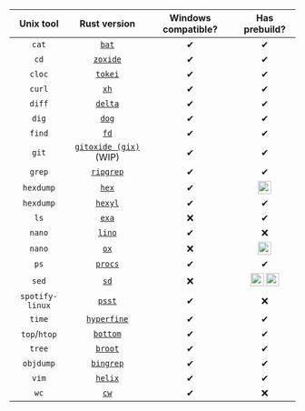 | Unix tool | Rust version | Windows compatible? | Has prebuild? |
|:---:|:---:|:---:|:---:|
| `cat` | [`bat`](https://github.com/sharkdp/bat/) | ✔ | ✔ |
| `cd` | [`zoxide`](https://github.com/ajeetdsouza/zoxide/) | ✔ | ✔ |
| `cloc` | [`tokei`](https://github.com/XAMPPRocky/tokei/) | ✔ | ✔ |
| `curl` | [`xh`](https://github.com/ducaale/xh/)| ✔ | ✔ |
| `diff` | [`delta`](https://github.com/dandavison/delta/)| ✔ | ✔ |
| `dig` | [`dog`](https://github.com/ogham/dog/) | ✔ | ✔ |
| `find` | [`fd`](https://github.com/sharkdp/fd/) | ✔ | ✔ |
| `git` | [`gitoxide (gix)`](https://github.com/Byron/gitoxide/) (WIP) | ✔ | ✔ |
| `grep` | [`ripgrep`](https://github.com/BurntSushi/ripgrep/) | ✔ | ✔ |
| `hexdump` | [`hex`](https://github.com/sitkevij/hex/)| ✔ | <img title="OSX only" src=https://www.alessioatzeni.com/mac-osx-lion-css3/res/img/apple-logo-login.png height=23px> |
| `hexdump` | [`hexyl`](https://github.com/sharkdp/hexyl) | ✔ | ✔ |
| `ls` | [`exa`](https://github.com/ogham/exa/) | ❌ | ✔ |
| `nano` | [`lino`](https://github.com/ahmednooor/lino/) | ✔ | ❌ |
| `nano` | [`ox`](https://github.com/curlpipe/ox/) | ❌ | <img title="Linux only" src=https://www.ximea.com/support/attachments/download/1160/linux_logo_small.png height=23px> |
| `ps` | [`procs`](https://github.com/dalance/procs/)| ✔ | ✔ |
| `sed` | [`sd`](https://github.com/chmln/sd/) | ❌ | <img title="Linux only" src=https://www.ximea.com/support/attachments/download/1160/linux_logo_small.png height=23px> <img title="OSX only" src=https://www.alessioatzeni.com/mac-osx-lion-css3/res/img/apple-logo-login.png height=23px> |
| `spotify-linux` | [`psst`](https://github.com/jpochyla/psst)  | ✔ | ❌ |
| `time` | [`hyperfine`](https://github.com/sharkdp/hyperfine/)  | ✔ | ✔ |
| `top`/`htop` | [`bottom`](https://github.com/ClementTsang/bottom/)  | ✔ | ✔ |
| `tree` | [`broot`](https://github.com/Canop/broot/) | ✔ | ✔ |
| `objdump` | [`bingrep`](https://github.com/m4b/bingrep/) | ✔ | ✔ |
| `vim` | [`helix`](https://github.com/helix-editor/helix) | ✔ | ✔ |
| `wc` | [`cw`](https://github.com/Freaky/cw) | ✔ | ❌ |
